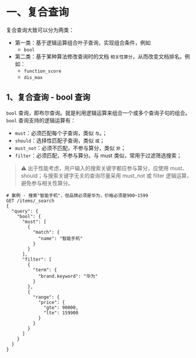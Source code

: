 # 一、复合查询
复合查询大致可以分为两类：

- 第一类：基于逻辑运算组合叶子查询，实现组合条件，例如
    - `bool`
- 第二类：基于某种算法修改查询时的文档 `相关性算分`，从而改变文档排名。例如：
    - `function_score`
    - `dis_max`

## 1、复合查询 - bool 查询
`bool` 查询，即布尔查询。就是利用逻辑运算来组合一个或多个查询子句的组合。`bool` 查询支持的逻辑运算有：
- `must`：必须匹配每个子查询，类似 `与`。；
- `should`：选择性匹配子查询，类似 `或`；
- `must_not`：必须不匹配，不参与算分，类似 `非`；
- `filter`：必须匹配，不参与算分。与 must 类似，常用于过滤筛选搜索；

> ⚠️ 出于性能考虑，用户输入的搜索关键字都应参与算分，应使用 must、should；与搜索关键字无关的查询尽量采用 must_not 或 filter 逻辑运算，避免参与相关性算分。

```shell
# 案例 - 搜索"智能手机"，但品牌必须是华为，价格必须是900~1599
GET /items/_search
{
  "query": {
    "bool": {
      "must": [
        {
          "match": {
            "name": "智能手机"
          }
        }
      ],
      "filter": [
        {
          "term": {
            "brand.keyword": "华为"
          }
        },
        {
          "range": {
            "price": {
              "gte": 90000,
              "lte": 159900
            }
          }
        }
      ]
    }
  }
}
```
